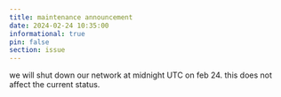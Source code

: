 ```yaml
---
title: maintenance announcement 
date: 2024-02-24 10:35:00 
informational: true
pin: false 
section: issue
---
```


we will shut down our network at midnight UTC on feb 24. this does not affect the current status.
